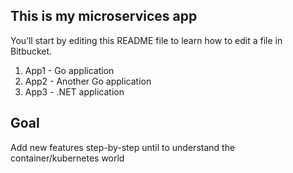 ## This is my microservices app

You’ll start by editing this README file to learn how to edit a file in Bitbucket.

1. App1 - Go application
2. App2 - Another Go application
3. App3 - .NET application


## Goal

Add new features step-by-step until to understand the container/kubernetes world
